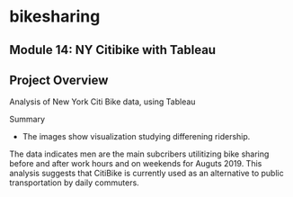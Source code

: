 # bikesharing
Module 14: NY Citibike with Tableau
-

Project Overview 
-
Analysis of New York Citi Bike data, using Tableau

Summary
- The images show visualization studying differening ridership.

The data indicates men are the main subcribers utilitizing bike sharing before and after work hours and on weekends for Auguts 2019. This analysis suggests that CitiBike is currently used as an alternative to public transportation by daily commuters.

